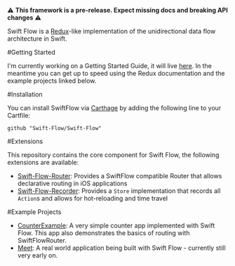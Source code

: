 ⚠️ **This framework is a pre-release. Expect missing docs and breaking API changes** ⚠️

Swift Flow is a [Redux](https://github.com/rackt/redux)-like implementation of the unidirectional data flow architecture in Swift.

#Getting Started

I'm currently working on a Getting Started Guide, it will live [here](Readme/GettingStarted.md). In the meantime you can get up to speed using the Redux documentation and the example projects linked below.

#Installation

You can install SwiftFlow via [Carthage]() by adding the following line to your Cartfile:

	github "Swift-Flow/Swift-Flow"
	
#Extensions

This repository contains the core component for Swift Flow, the following extensions are available:

- [Swift-Flow-Router](https://github.com/Swift-Flow/Swift-Flow-Router): Provides a SwiftFlow compatible Router that allows declarative routing in iOS applications
- [Swift-Flow-Recorder](https://github.com/Swift-Flow/Swift-Flow-Recorder): Provides a `Store` implementation that records all `Action`s and allows for hot-reloading and time travel

#Example Projects

- [CounterExample](https://github.com/Swift-Flow/CounterExample): A very simple counter app implemented with Swift Flow. This app also demonstrates the basics of routing with SwiftFlowRouter.
- [Meet](https://github.com/Ben-G/Meet): A real world application being built with Swift Flow - currently still very early on.